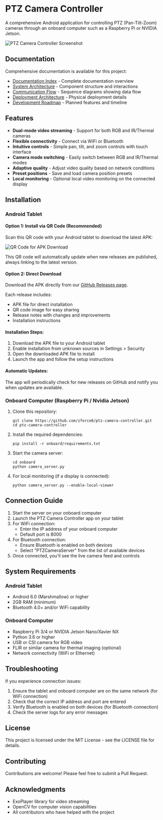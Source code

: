 # PTZ Camera Controller

A comprehensive Android application for controlling PTZ (Pan-Tilt-Zoom) cameras through an onboard computer such as a Raspberry Pi or NVIDIA Jetson.

![PTZ Camera Controller Screenshot](screenshots/app_screenshot_placeholder.jpg)

## Documentation

Comprehensive documentation is available for this project:

- [Documentation Index](docs/index.md) - Complete documentation overview
- [System Architecture](docs/system_architecture.md) - Component structure and interactions
- [Communication Flow](docs/communication_flow.md) - Sequence diagrams showing data flow
- [Deployment Architecture](docs/deployment_architecture.md) - Physical deployment details
- [Development Roadmap](docs/development_roadmap.md) - Planned features and timeline

## Features

- **Dual-mode video streaming** - Support for both RGB and IR/Thermal cameras
- **Flexible connectivity** - Connect via WiFi or Bluetooth
- **Intuitive controls** - Simple pan, tilt, and zoom controls with touch interface
- **Camera mode switching** - Easily switch between RGB and IR/Thermal modes
- **Adaptive quality** - Adjust video quality based on network conditions
- **Preset positions** - Save and load camera position presets
- **Local monitoring** - Optional local video monitoring on the connected display

## Installation

### Android Tablet

#### Option 1: Install via QR Code (Recommended)

Scan this QR code with your Android tablet to download the latest APK:

![QR Code for APK Download](https://api.qrserver.com/v1/create-qr-code/?size=200x200&data=https://github.com/zforce0/ptz-camera-controller/releases/latest/download/ptz-camera-controller.apk)

This QR code will automatically update when new releases are published, always linking to the latest version.

#### Option 2: Direct Download

Download the APK directly from our [GitHub Releases page](https://github.com/zforce0/ptz-camera-controller/releases).

Each release includes:
- APK file for direct installation
- QR code image for easy sharing
- Release notes with changes and improvements
- Installation instructions

#### Installation Steps:

1. Download the APK file to your Android tablet
2. Enable installation from unknown sources in Settings > Security
3. Open the downloaded APK file to install
4. Launch the app and follow the setup instructions

#### Automatic Updates:

The app will periodically check for new releases on GitHub and notify you when updates are available.

### Onboard Computer (Raspberry Pi / Nvidia Jetson)

1. Clone this repository:
   ```
   git clone https://github.com/zforce0/ptz-camera-controller.git
   cd ptz-camera-controller
   ```

2. Install the required dependencies:
   ```
   pip install -r onboard/requirements.txt
   ```

3. Start the camera server:
   ```
   cd onboard
   python camera_server.py
   ```

4. For local monitoring (if a display is connected):
   ```
   python camera_server.py --enable-local-viewer
   ```

## Connection Guide

1. Start the server on your onboard computer
2. Launch the PTZ Camera Controller app on your tablet
3. For WiFi connection:
   - Enter the IP address of your onboard computer
   - Default port is 8000
4. For Bluetooth connection:
   - Ensure Bluetooth is enabled on both devices
   - Select "PTZCameraServer" from the list of available devices
5. Once connected, you'll see the live camera feed and controls

## System Requirements

### Android Tablet
- Android 6.0 (Marshmallow) or higher
- 2GB RAM (minimum)
- Bluetooth 4.0+ and/or WiFi capability

### Onboard Computer
- Raspberry Pi 3/4 or NVIDIA Jetson Nano/Xavier NX
- Python 3.6 or higher
- USB or CSI camera for RGB video
- FLIR or similar camera for thermal imaging (optional)
- Network connectivity (WiFi or Ethernet)

## Troubleshooting

If you experience connection issues:
1. Ensure the tablet and onboard computer are on the same network (for WiFi connection)
2. Check that the correct IP address and port are entered
3. Verify Bluetooth is enabled on both devices (for Bluetooth connection)
4. Check the server logs for any error messages

## License

This project is licensed under the MIT License - see the LICENSE file for details.

## Contributing

Contributions are welcome! Please feel free to submit a Pull Request.

## Acknowledgments

- ExoPlayer library for video streaming
- OpenCV for computer vision capabilities
- All contributors who have helped with the project